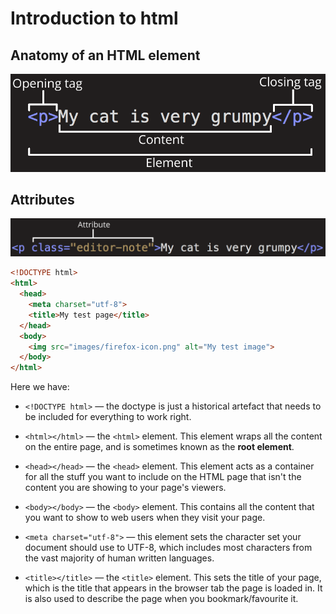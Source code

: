 # Introduction to html

## Anatomy of an HTML element

!["HTML element"](resources/grumpy-cat-small.png)

## Attributes

!["Attributes"](resources/grumpy-cat-attribute-small.png)


```html
<!DOCTYPE html>
<html>
  <head>
    <meta charset="utf-8">
    <title>My test page</title>
  </head>
  <body>
    <img src="images/firefox-icon.png" alt="My test image">
  </body>
</html>
````
Here we have:

- `<!DOCTYPE html>` — the doctype is just a historical artefact that needs to be included for everything to work right.

- `<html></html>` — the `<html>` element. This element wraps all the content on the entire page, and is sometimes known as the **root element**.

- `<head></head>` — the `<head>` element. This element acts as a container for all the stuff you want to include on the HTML page that isn't the content you are showing to your page's viewers.

- `<body></body>` — the `<body>` element. This contains all the content that you want to show to web users when they visit your page.

- `<meta charset="utf-8">` — this element sets the character set your document should use to UTF-8, which includes most characters from the vast majority of human written languages.

- `<title></title>` — the `<title>` element. This sets the title of your page, which is the title that appears in the browser tab the page is loaded in. It is also used to describe the page when you bookmark/favourite it.

